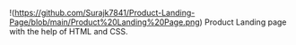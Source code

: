 !(https://github.com/Surajk7841/Product-Landing-Page/blob/main/Product%20Landing%20Page.png)
Product Landing page with the help of HTML and CSS.
